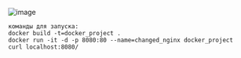 
![image](https://github.com/user-attachments/assets/abe2206d-88f8-40b1-a6ed-12226e41caea)

```
команды для запуска:
docker build -t=docker_project .
docker run -it -d -p 8080:80 --name=changed_nginx docker_project
curl localhost:8080/

```
